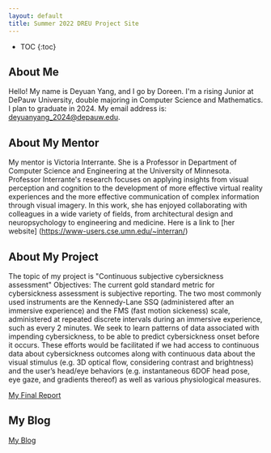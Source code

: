 ```yaml
---
layout: default
title: Summer 2022 DREU Project Site
---
```


* TOC
{:toc}

## About Me

Hello! My name is Deyuan Yang, and I go by Doreen. I'm a rising Junior at DePauw University, double majoring in Computer Science and Mathematics. I plan to graduate in 2024. My email address is: deyuanyang_2024@depauw.edu. 

## About My Mentor

My mentor is Victoria Interrante. She is a Professor in Department of Computer Science and Engineering at the University of Minnesota. Professor Interrante's research focuses on applying insights from visual perception and cognition to the development of more effective virtual reality experiences and the more effective communication of complex information through visual imagery. In this work, she has enjoyed collaborating with colleagues in a wide variety of fields, from architectural design and neuropsychology to engineering and medicine. Here is a link to [her website] (https://www-users.cse.umn.edu/~interran/) 


## About My Project

The topic of my project is "Continuous subjective cybersickness assessment"
Objectives: The current gold standard metric for cybersickness assessment is subjective reporting. The two most commonly used instruments are the Kennedy-Lane SSQ (administered after an immersive experience) and the FMS (fast motion sickeness) scale, administered at repeated discrete intervals during an immersive experience, such as every 2 minutes. We seek to learn patterns of data associated with impending cybersickness, to be able to predict cybersickness onset before it occurs. These efforts would be facilitated if we had access to continuous data about cybersickness outcomes along with continuous data about the visual stimulus (e.g. 3D optical flow, considering contrast and brightness) and the user’s head/eye behaviors (e.g. instantaneous 6DOF head pose, eye gaze, and gradients thereof) as well as various physiological measures.

[My Final Report](files/finalreport.pdf)

## My Blog

[My Blog](blog.html)
